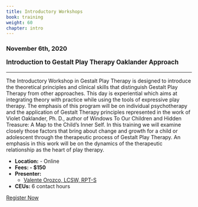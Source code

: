 ```yaml
---
title: Introductory Workshops
book: training
weight: 60
chapter: intro
---
```

<div class="row">
    <div class="col col-sm-6">
        <div class="panel panel-default">
            <div class="panel panel-heading">
                <h3 class="panel-title header-title">November 6th, 2020</h3>
            </div>
            <div class="panel-body">
                <p style="font-size: 1.2em;"><strong>Introduction to Gestalt Play Therapy Oaklander Approach</strong></p>
                <hr/>
                <p>The Introductory Workshop in Gestalt Play Therapy is designed to introduce the theoretical principles and clinical skills that distinguish Gestalt Play Therapy from other approaches.  This day is experiential which aims at integrating theory with practice while using the tools of expressive play therapy.  The emphasis of this program will be on individual psychotherapy and the application of Gestalt Therapy principles represented in the work of Violet Oaklander, Ph. D., author of Windows To Our Children and Hidden Treasure:  A Map to the Child’s Inner Self.  In this training we will examine closely those factors that bring about change and growth for a child or adolescent through the therapeutic process of Gestalt Play Therapy.  An emphasis in this work will be on the dynamics of the therapeutic relationship as the heart of play therapy.</p>
                <ul class="list-group">
                    <li class="list-group-item"><strong>Location:</strong> - Online</li>
                    <li class="list-group-item"><strong>Fees: - $150</strong></li>
                    <li class="list-group-item"><strong>Presenter:</strong>
                      <ul>
                        <li><a href="/faculty">Valente Orozco, LCSW, RPT-S</a></li>
                      </ul>
                    </li>
                    <li class="list-group-item"><strong>CEUs:</strong> 6 contact hours</li>
                </ul>
            </div>
            <div class="panel-footer">
                <a href="/register" class="btn btn-danger btn-block">Register Now</a>
            </div>
        </div>
    </div>
    <div class="col col-sm-6"> 
    </div>
</div>
